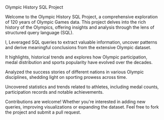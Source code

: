 Olympic History SQL Project

Welcome to the Olympic History SQL Project, a comprehensive exploration of 120 years of Olympic Games data. This project delves into the rich history of the Olympics, offering insights and analysis through the lens of structured query language (SQL).

I, Leveraged SQL queries to extract valuable information, uncover patterns and derive meaningful conclusions from the extensive Olympic dataset.

It highlights, historical trends and explores how Olympic participation, medal distribution and sports popularity have evolved over the decades.

Analyzed the success stories of different nations in various Olympic disciplines, shedding light on sporting prowess across time.

Uncovered statistics and trends related to athletes, including medal counts, participation records and notable achievements.

Contributions are welcome! Whether you're interested in adding new queries, improving visualizations or expanding the dataset. Feel free to fork the project and submit a pull request.
